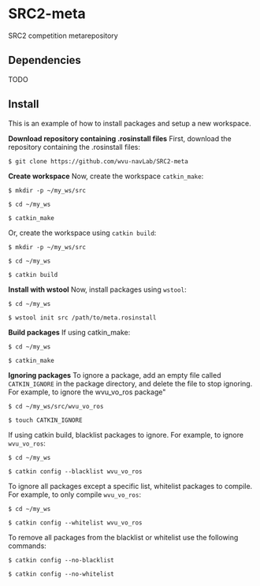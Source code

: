 
# SRC2-meta
SRC2 competition metarepository

## Dependencies
TODO

## Install 
This is an example of how to install packages and setup a new workspace. 

**Download repository containing .rosinstall files**
First, download the repository containing the .rosinstall files:

`$ git clone https://github.com/wvu-navLab/SRC2-meta` 
 
**Create workspace** 
 Now, create the workspace `catkin_make`:
 
 `$ mkdir -p ~/my_ws/src`
 
 `$ cd ~/my_ws`
 
 `$ catkin_make`
 
Or, create the workspace using `catkin build`:

 `$ mkdir -p ~/my_ws/src`
 
 `$ cd ~/my_ws`
 
 `$ catkin build`

**Install with wstool**
 Now, install packages using `wstool`:
 
 `$ cd ~/my_ws`
 
 `$ wstool init src /path/to/meta.rosinstall`
 
 **Build packages**
 If using catkin_make:
 
  `$ cd ~/my_ws`
  
  `$ catkin_make`
  
   **Ignoring packages**
To ignore a package, add an empty file called   `CATKIN_IGNORE` in the package directory, and delete the file to stop ignoring. For example, to ignore the wvu_vo_ros package"

  `$ cd ~/my_ws/src/wvu_vo_ros`
  
  `$ touch CATKIN_IGNORE`

If using catkin build, blacklist packages to ignore. For example, to ignore `wvu_vo_ros`:

  `$ cd ~/my_ws`
  
  `$ catkin config --blacklist wvu_vo_ros`
  
To ignore all packages except a specific list, whitelist packages to compile. For example, to only compile `wvu_vo_ros`:

  `$ cd ~/my_ws`
  
  `$ catkin config --whitelist wvu_vo_ros`
  
  To remove all packages from the blacklist or whitelist use the following commands:
  
   `$ catkin config --no-blacklist`
   
   `$ catkin config --no-whitelist`
